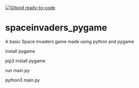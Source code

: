 [![Gitpod ready-to-code](https://img.shields.io/badge/Gitpod-ready--to--code-blue?logo=gitpod)](https://gitpod.io/#https://github.com/ksb451/spaceinvaders)

# spaceinvaders_pygame
A basic Space invaders game made using python and pygame

install pygame

pip3 install pygame

run main.py

python3 main.py
